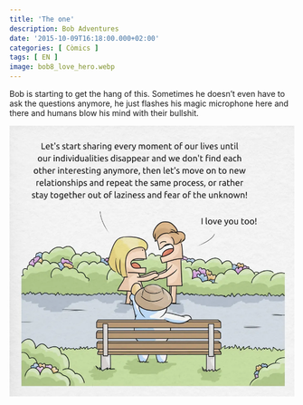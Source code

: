 ```yaml
---
title: 'The one'
description: Bob Adventures
date: '2015-10-09T16:18:00.000+02:00'
categories: [ Còmics ]
tags: [ EN ]
image: bob8_love_hero.webp
---
```


Bob is starting to get the hang of this. Sometimes he doesn’t even have to ask the questions anymore, he just flashes his magic microphone here and there and humans blow his mind with their bullshit. 

![](bob8_love.webp)
